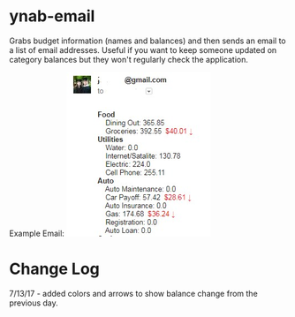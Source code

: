 # ynab-email

Grabs budget information (names and balances) and then sends an email to a list of email addresses.  Useful if you want to keep someone updated on category balances but they won't regularly check the application.

Example Email:
![Picture of example email](Example_ynab_email.jpg "Example Email")

# Change Log
7/13/17 - added colors and arrows to show balance change from the previous day.
